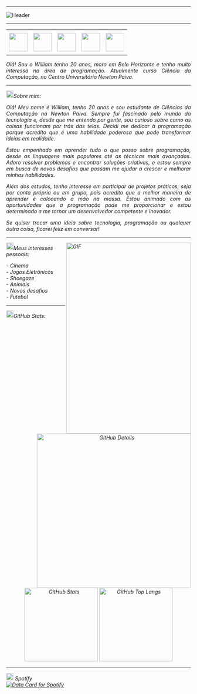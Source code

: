 -----

<div>
<img align="center" alt="Header" src="https://github.com/william-frst/teste/blob/main/img/headertech.jpg"/>
</div>

-----

<div align="center">
<table>
<tr>
 <td align="center" colspan="11"></td>
</tr> 
<tr>
<td><a href="https://github.com/william-frst" target="_blank"><img src="https://github.com/william-frst/teste/blob/main/img/github5.png" width="50px" height="50px"/></a>
</td>
<td><a href="mailto:reis.junior.william@gmail.com" target="_blank"><img src="https://github.com/william-frst/teste/blob/main/img/gmail3.png" width="50px" height="50px"/></a>
</td>
<td><a href="https://wa.me/5531985236588" target="_blank"><img src="https://github.com/william-frst/teste/blob/main/img/wpp2.png" width="50px" height="50px"/></a>
</td>
<td><a href="https://www.linkedin.com/in/william-reis-23988b267/" target="_blank"><img src="https://github.com/william-frst/teste/blob/main/img/linkedin2.png?raw=true" width="50px" height="50px"/></a>
</td>
<!--<td><a href="https://slack.com/app_redirect?channel=UVD9N6VCL"><img src="https://github.com/william-frst/teste/blob/main/img/slack.png?raw=true" width="50px" height="50px"/></a>
</td>-->
<td><a href="https://discordapp.com/users/137237372327821312" target="_blank"><img src="https://github.com/william-frst/teste/blob/main/img/discord2.png?raw=true" width="50px" height="50px"/></a>
</td>
</tr>
<tr>
 <td align="center" colspan="11"></td>
</tr> 
</table>

</div>
<div align="justify">
<i>Olá! Sou o William tenho 20 anos, moro em Belo Horizonte e tenho muito interessa na área de programação. Atualmente curso Ciência da Computação, no Centro Universitário Newton Paiva.
</div>

-----

<img height="20" alt="GIF" src="https://github.com/william-frst/teste/blob/main/img/soulgem.gif?raw=true"/>Sobre mim:

<div align="justify">
Olá! Meu nome é William, tenho 20 anos e sou estudante de Ciências da Computação na Newton Paiva. Sempre fui fascinado pelo mundo da tecnologia e, desde que me entendo por gente, sou curioso sobre como as coisas funcionam por trás das telas. Decidi me dedicar à programação porque acredito que é uma habilidade poderosa que pode transformar ideias em realidade.

Estou empenhado em aprender tudo o que posso sobre programação, desde as linguagens mais populares até as técnicas mais avançadas. Adoro resolver problemas e encontrar soluções criativas, e estou sempre em busca de novos desafios que possam me ajudar a crescer e melhorar minhas habilidades.

Além dos estudos, tenho interesse em participar de projetos práticos, seja por conta própria ou em grupo, pois acredito que a melhor maneira de aprender é colocando a mão na massa. Estou animado com as oportunidades que a programação pode me proporcionar e estou determinado a me tornar um desenvolvedor competente e inovador.

Se quiser trocar uma ideia sobre tecnologia, programação ou qualquer outra coisa, ficarei feliz em conversar!
</div>

-----

<div>
<div>
<img align="right" alt="GIF" src="https://github.com/william-frst/teste/blob/main/img/dev.gif?raw=true" width="340px" height="520px"/>
</div>

<img height="20" alt="GIF" src="https://github.com/william-frst/teste/blob/main/img/soulgem.gif?raw=true"/>Meus interesses pessoais:

<div align="justify">
<p> 
- Cinema <br />
- Jogos Eletrônicos <br />
- Shoegaze <br />
- Animais <br />
- Novos desafios<br />
- Futebol <br />
</p>
</div>
</div>

-----


<img height="20" alt="GIF" src="https://github.com/joaopauloaramuni/joaopauloaramuni/blob/main/img/graphic.gif?raw=true"/>GitHub Stats:

<div align="center">
<img align="right" alt="GitHub Details" width="420px" src="http://github-profile-summary-cards.vercel.app/api/cards/profile-details?username=william-frst&theme=github_dark"/>
<!--- <img alt="GitHub Commits" width="200px" src="http://github-profile-summary-cards.vercel.app/api/cards/productive-time?username=william-frst&theme=github_dark"/> -->
<img alt="GitHub Stats" width="200px" src="http://github-profile-summary-cards.vercel.app/api/cards/stats?username=william-frst&theme=github_dark"/>
<img alt="GitHub Top Langs" width="200px" src="http://github-profile-summary-cards.vercel.app/api/cards/repos-per-language?username=william-frst&theme=github_dark"/>
</div>

-----

<div>
<div>
<summary><img height="20" alt="GIF" src="https://github.com/william-frst/teste/blob/main/img/spotify.gif?raw=true"/> Spotify </summary>
 <a href="https://data-card-for-spotify.herokuapp.com/card?user_id=j4njavbti7vtuex83ahbjnabm">
  <img src="https://data-card-for-spotify.herokuapp.com/api/card?user_id=j4njavbti7vtuex83ahbjnabm" alt="Data Card for Spotify">
</a>
</div>
<!---
<div>
<img align="center" alt="Footer" width="1200px" height="20px" src="https://github.com/william-frst/teste/blob/main/img/footer-gray.gif?raw=true"/>
</div>


